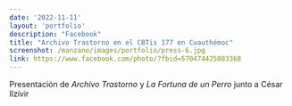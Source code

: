 ```yaml
---
date: '2022-11-11'
layout: 'portfolio'
description: "Facebook"
title: "Archivo Trastorno en el CBTis 177 en Cuauthémoc"
screenshot: /manzano/images/portfolio/press-6.jpg
link: https://www.facebook.com/photo/?fbid=570474425083368
---
```


Presentación de _Archivo Trastorno_ y _La Fortuna de un Perro_ junto a César Ilzivir
